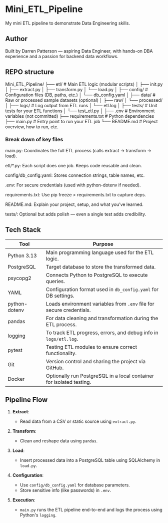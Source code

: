 # Mini_ETL_Pipeline

My mini ETL pipeline to demonstrate Data Engineering skills.

## Author

Built by Darren Patterson — aspiring Data Engineer, with hands-on DBA experience and a passion for backend data workflows.

## REPO structure

Mini_ETL_Pipeline/
├── etl/                    # Main ETL logic (modular scripts)
│   ├── init.py
│   ├── extract.py
│   ├── transform.py
│   └── load.py
│
├── config/                 # Configuration files (DB, paths, etc.)
│   └── db_config.yaml
│
├── data/                   # Raw or processed sample datasets (optional)
│   ├── raw/
│   └── processed/
│
├── logs/                   # Log output from ETL runs
│   └── etl.log
│
├── tests/                  # Unit tests for your ETL functions
│   └── test_etl.py
│
├── .env                    # Environment variables (not committed)
├── requirements.txt        # Python dependencies
├── main.py                 # Entry point to run your ETL job
└── README.md               # Project overview, how to run, etc.

### Break down of key files

main.py: Coordinates the full ETL process (calls extract → transform → load).

etl/*.py: Each script does one job. Keeps code reusable and clean.

config/db_config.yaml: Stores connection strings, table names, etc.

.env: For secure credentials (used with python-dotenv if needed).

requirements.txt: Use pip freeze > requirements.txt to capture deps.

README.md: Explain your project, setup, and what you’ve learned.

tests/: Optional but adds polish — even a single test adds credibility.

## Tech Stack

| Tool                   | Purpose                                                                 |
|------------------------|-------------------------------------------------------------------------|
| Python 3.13            | Main programming language used for the ETL logic.                       |
| PostgreSQL             | Target database to store the transformed data.                          |
| psycopg2               | Connects Python to PostgreSQL to execute queries.                       |
| YAML                   | Configuration format used in `db_config.yaml` for DB settings.          |
| python-dotenv          | Loads environment variables from `.env` file for secure credentials.    |
| pandas                 | For data cleaning and transformation during the ETL process.            |
| logging                | To track ETL progress, errors, and debug info in `logs/etl.log`.        |
| pytest                 | Testing ETL modules to ensure correct functionality.                    |
| Git                    | Version control and sharing the project via GitHub.                     |
| Docker                 | Optionally run PostgreSQL in a local container for isolated testing.    |

## Pipeline Flow

1. __Extract__:  
   - Read data from a CSV or static source using `extract.py`.

2. __Transform__:  
   - Clean and reshape data using `pandas`.

3. __Load__:  
   - Insert processed data into a PostgreSQL table using SQLAlchemy in `load.py`.

4. __Configuration__:  
   - Use `config/db_config.yaml` for database parameters.
   - Store sensitive info (like passwords) in `.env`.

5. __Execution__:  
   - `main.py` runs the ETL pipeline end-to-end and logs the process using Python's `logging`.
